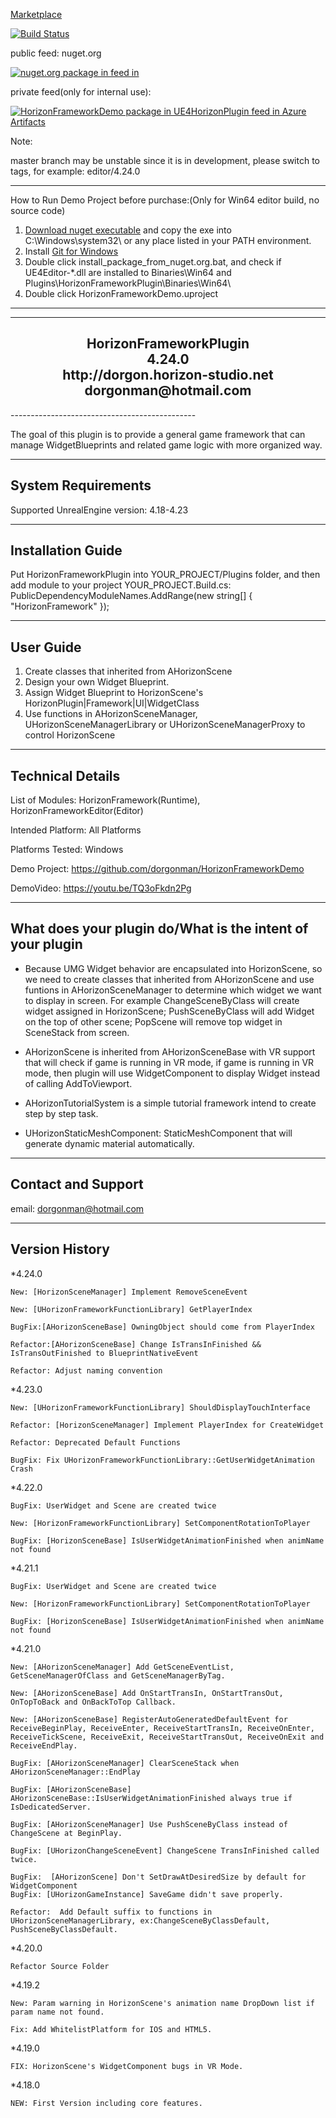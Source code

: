 [Marketplace](https://www.unrealengine.com/marketplace/horizonframework-plugin) 


[![Build Status](https://hsgame.visualstudio.com/UE4HorizonPlugin/_apis/build/status/HorizonFramework/HorizonFrameworkDemo-Shipping-CI?branchName=master)](https://hsgame.visualstudio.com/UE4HorizonPlugin/_build/latest?definitionId=28&branchName=master)

public feed: nuget.org  

[![nuget.org package in feed in ](https://img.shields.io/nuget/v/HorizonFrameworkDemo.svg)](https://www.nuget.org/packages/HorizonFrameworkDemo/)

private feed(only for internal use): 

[![HorizonFrameworkDemo package in UE4HorizonPlugin feed in Azure Artifacts](https://feeds.dev.azure.com/hsgame/_apis/public/Packaging/Feeds/319fdc64-73ff-4910-b3b8-2ee206a67a49/Packages/5098845a-f9dd-48c2-a996-f5fc69389226/Badge)](https://dev.azure.com/hsgame/UE4HorizonPlugin/_packaging?_a=package&feed=319fdc64-73ff-4910-b3b8-2ee206a67a49&package=5098845a-f9dd-48c2-a996-f5fc69389226&preferRelease=true)


Note: 

master branch may be unstable since it is in development, please switch to tags, for example: editor/4.24.0



----------------------------------------------  
How to Run Demo Project before purchase:(Only for Win64 editor build, no source code)
1. [Download nuget executable](https://www.nuget.org/downloads) and copy the exe into C:\Windows\system32\ or any place listed in your PATH environment.
2. Install [Git for Windows](https://gitforwindows.org/)
3. Double click install_package_from_nuget.org.bat, and check if UE4Editor-*.dll are installed to Binaries\Win64 and Plugins\HorizonFrameworkPlugin\Binaries\Win64\
4. Double click HorizonFrameworkDemo.uproject  
----------------------------------------------

 

----------------------------------------------  
<h2 align="center">				
			HorizonFrameworkPlugin<br>
					4.24.0   <br>
			http://dorgon.horizon-studio.net  <br>
				dorgonman@hotmail.com  <br>
</h2>
----------------------------------------------  

 The goal of this plugin is to provide a general game framework that can manage WidgetBlueprints and related game logic with more organized way.

-----------------------  
System Requirements
-----------------------  
Supported UnrealEngine version: 4.18-4.23


-----------------------
Installation Guide
-----------------------  

Put HorizonFrameworkPlugin into YOUR_PROJECT/Plugins folder, 
and then add module to your project 
YOUR_PROJECT.Build.cs:
PublicDependencyModuleNames.AddRange(new string[] { "HorizonFramework" });

-----------------------
User Guide
-----------------------  
1. Create classes that inherited from AHorizonScene
2. Design your own Widget Blueprint.
3. Assign Widget Blueprint to HorizonScene's HorizonPlugin|Framework|UI|WidgetClass
4. Use functions in AHorizonSceneManager, UHorizonSceneManagerLibrary or UHorizonSceneManagerProxy to control HorizonScene

-----------------------
Technical Details
-----------------------  

List of Modules: HorizonFramework(Runtime), HorizonFrameworkEditor(Editor)

Intended Platform: All Platforms  

Platforms Tested: Windows

Demo Project: https://github.com/dorgonman/HorizonFrameworkDemo

DemoVideo: https://youtu.be/TQ3oFkdn2Pg

-----------------------
What does your plugin do/What is the intent of your plugin
-----------------------  

* Because UMG Widget behavior are encapsulated into HorizonScene, so we need to create classes that inherited from AHorizonScene and use funtions in AHorizonSceneManager to determine which widget we want to display in screen. For example ChangeSceneByClass will create widget assigned in HorizonScene; PushSceneByClass will add Widget on the top of other scene; PopScene will remove top widget in SceneStack from screen.

* AHorizonScene is inherited from AHorizonSceneBase with VR support that will check if game is running in VR mode, if game is running in VR mode, then plugin will use WidgetComponent to display Widget instead of calling AddToViewport.

* AHorizonTutorialSystem is a simple tutorial framework intend to create step by step task.

* UHorizonStaticMeshComponent: StaticMeshComponent that will generate dynamic material automatically.

-----------------------
Contact and Support
-----------------------  

email: dorgonman@hotmail.com


-----------------------
 Version History
-----------------------  

*4.24.0 

	New: [HorizonSceneManager] Implement RemoveSceneEvent  

	New: [UHorizonFrameworkFunctionLibrary] GetPlayerIndex  

	BugFix:[AHorizonSceneBase] OwningObject should come from PlayerIndex  

	Refactor:[AHorizonSceneBase] Change IsTransInFinished && IsTransOutFinished to BlueprintNativeEvent  

	Refactor: Adjust naming convention  


*4.23.0

	New: [UHorizonFrameworkFunctionLibrary] ShouldDisplayTouchInterface  

	Refactor: [HorizonSceneManager] Implement PlayerIndex for CreateWidget  
	     
	Refactor: Deprecated Default Functions  

	BugFix: Fix UHorizonFrameworkFunctionLibrary::GetUserWidgetAnimation Crash  

*4.22.0

	BugFix: UserWidget and Scene are created twice  

	New: [HorizonFrameworkFunctionLibrary] SetComponentRotationToPlayer  

	BugFix: [HorizonSceneBase] IsUserWidgetAnimationFinished when animName not found  


*4.21.1

	BugFix: UserWidget and Scene are created twice  

	New: [HorizonFrameworkFunctionLibrary] SetComponentRotationToPlayer  

	BugFix: [HorizonSceneBase] IsUserWidgetAnimationFinished when animName not found  
	
 
*4.21.0

	New: [AHorizonSceneManager] Add GetSceneEventList, GetSceneManagerOfClass and GetSceneManagerByTag.  

	New: [AHorizonSceneBase] Add OnStartTransIn, OnStartTransOut, OnTopToBack and OnBackToTop Callback.  

	New: [AHorizonSceneBase] RegisterAutoGeneratedDefaultEvent for ReceiveBeginPlay, ReceiveEnter, ReceiveStartTransIn, ReceiveOnEnter, ReceiveTickScene, ReceiveExit, ReceiveStartTransOut, ReceiveOnExit and ReceiveEndPlay.  

	BugFix: [AHorizonSceneManager] ClearSceneStack when AHorizonSceneManager::EndPlay  

	BugFix: [AHorizonSceneBase] AHorizonSceneBase::IsUserWidgetAnimationFinished always true if IsDedicatedServer.  

	BugFix: [AHorizonSceneManager] Use PushSceneByClass instead of ChangeScene at BeginPlay.  

	BugFix: [UHorizonChangeSceneEvent] ChangeScene TransInFinished called twice.  

	BugFix:  [AHorizonScene] Don't SetDrawAtDesiredSize by default for WidgetComponent
	BugFix: [UHorizonGameInstance] SaveGame didn't save properly.

	Refactor:  Add Default suffix to functions in UHorizonSceneManagerLibrary, ex:ChangeSceneByClassDefault, PushSceneByClassDefault.

*4.20.0  

	Refactor Source Folder

*4.19.2  

	New: Param warning in HorizonScene's animation name DropDown list if param name not found.  

	Fix: Add WhitelistPlatform for IOS and HTML5.  

*4.19.0  

	FIX: HorizonScene's WidgetComponent bugs in VR Mode.  

*4.18.0  

	NEW: First Version including core features.  